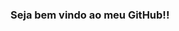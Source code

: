 ### Seja bem vindo ao meu GitHub!!


<link rel="stylesheet" href="https://cdn.jsdelivr.net/gh/devicons/devicon@v2.15.1/devicon.min.css">
          
<i class="devicon-javascript-plain colored"></i>
